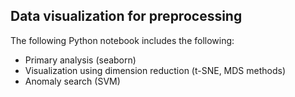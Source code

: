 ## Data visualization for preprocessing

The following Python notebook includes the following:
+ Primary analysis (seaborn)
+ Visualization using dimension reduction (t-SNE, MDS methods)
+ Anomaly search (SVM)
